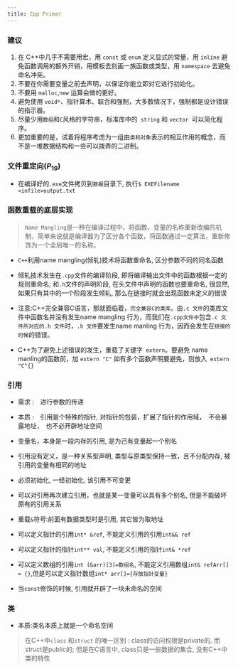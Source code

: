 ```yaml
---
title: Cpp Primer
---
```


### **建议**

1. 在 C++中几乎不需要用宏，用 `const` 或 `enum` 定义显式的常量，用 `inline` 避免函数调用的额外开销，用模板去刻画一族函数或类型，用 `namespace` 去避免命名冲突。
2. 不要在你需要变量之前去声明，以保证你能立即对它进行初始化。
3. 不要用 `malloc`,`new` 运算会做的更好。
4. 避免使用 `void*`、指针算术、联合和强制，大多数情况下，强制都是设计错误的指示器。
5. 尽量少用`数组`和` C `风格的字符串，标准库中的` string` 和 `vector `可以简化程序。
6. 更加重要的是，试着将程序考虑为一组由`类和对象`表示的相互作用的概念，而不是一堆数据结构和一些可以拨弄的二进制。

### 文件重定向($P_19$)

- 在编译好的`.exe`文件拷贝到`数据`目录下, 执行`$ EXEFilename <infile>output.txt`

### 函数重载的底层实现

> `Name Mangling`是一种在编译过程中，将函数、变量的名称重新改编的机制，简单来说就是编译器为了区分各个函数，将函数通过一定算法，重新修饰为一个全局唯一的名称。

- `C++`利用name mangling(倾轧)技术将函数重命名, 区分参数不同的同名函数

- 倾轧技术发生在`.cpp`文件的编译阶段, 即将编译输出文件中的函数根据一定的规则重命名; 和`.h`文件的声明阶段, 在头文件中声明的函数也要重命名, 很显然, 如果只有其中的一个阶段发生倾轧, 那么在链接时就会出现函数未定义的错误

- 注意:C++完全兼容C语言，那就面临着，`完全兼容C的类库`。由`.c 文件`的类库文件中函数名并没有发生name mangling 行为，而我们在`.cpp文件中`包含`.c 文件所对应的.h 文件`时，`.h 文件`要发生name manling 行为，因而会发生在`链接的时候`的错误。
- C++为了避免上述错误的发生，重载了关键字` extern`。要避免 name manling的函数前，加 `extern "C"` 如有多个函数声明要避免，则放入` extern "C"{}`
     
### 引用

- 需求 :　进行参数的传递
- 本质 :　引用是个特殊的指针, 对指针的包装，扩展了指针的作用域，　不会暴露地址，　也不必开辟地址空间

- 变量名，本身是一段内存的引用, 是为己有变量起一个别名
- 引用没有定义，是一种关系型声明, 类型与原类型保持一致，且不分配内存, 被引用的变量有相同的地址
- 必须初始化, 一经初始化, 该引用不可变更
- 可以对引用再次建立引用，也就是某一变量可以具有多个别名, 但是不能破坏原有的引用关系
- 重载`&`符号:前面有数据类型时是引用, 其它皆为取地址
- 可以定义指针的引用`int* &ref`, 不能定义引用的引用`int&& ref`
- 可以定义指针的指针`int** val`, 不能定义引用的指针`int& *ref`
- 可以定义数组的引用`int (&arr)[3]=数组名`, 不能定义引用数组`int& refArr[] = {}`,但是可以定义指针数组`int* arr[]={存放指针变量}`
- 当`const`修饰的时候, 引用就开辟了一块未命名的空间

### 类

- 本质:类名本质上就是一个命名空间

> 在C++中`class` 和`struct` 的唯一区别 : class的访问权限是private的, 而struct是public的; 但是在C语言中, class只是一些数据的集合, 没有C++中类的特性
 


 